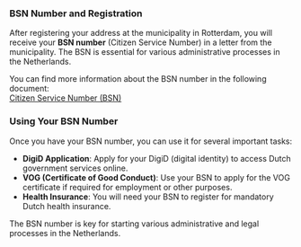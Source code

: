 ### BSN Number and Registration

After registering your address at the municipality in Rotterdam, you will receive your **BSN number** (Citizen Service Number) in a letter from the municipality. The BSN is essential for various administrative processes in the Netherlands.

You can find more information about the BSN number in the following document:  
[Citizen Service Number (BSN)](https://www.government.nl/topics/personal-data/citizen-service-number-bsn)

### Using Your BSN Number

Once you have your BSN number, you can use it for several important tasks:
- **DigiD Application**: Apply for your DigiD (digital identity) to access Dutch government services online.
- **VOG (Certificate of Good Conduct)**: Use your BSN to apply for the VOG certificate if required for employment or other purposes.
- **Health Insurance**: You will need your BSN to register for mandatory Dutch health insurance.

The BSN number is key for starting various administrative and legal processes in the Netherlands.